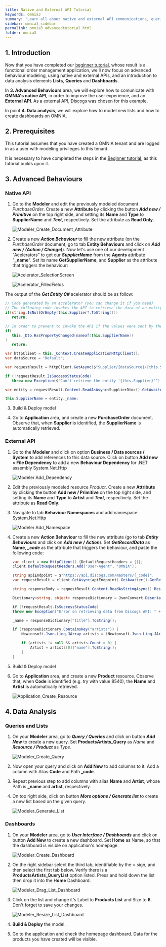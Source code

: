 ```yaml
---
title: Native and External API Tutorial
keywords: omnia3
summary: 'Learn all about native and external API communications, queries, lists and dashboards'
sidebar: omnia3_sidebar
permalink: omnia3_advancedtutorial.html
folder: omnia3
---
```


## 1. Introduction

Now that you have completed our [beginner tutorial](omnia3_beginnertutorial.html), whose result is a functional order management application, we'll now focus on advanced behaviour modeling, using native and external APIs, and an introduction to data analysis elements **Lists**, **Queries** and **Dashboards**.

In **3. Advanced Behaviours** area, we will explore how to comunicate with **OMNIA's native API**, in order to improve the user experience, and an **External API**. As a external API, [Discogs](https://www.discogs.com/developers/) was chosen for this example.

In point **4. Data analysis**, we will explore how to model new lists and how to create dashboards on OMNIA.

## 2. Prerequisites

This tutorial assumes that you have created a OMNIA tenant and are logged in as a user with modeling privileges to this tenant.

It is necessary to have completed the steps in the [Beginner tutorial](omnia3_beginnertutorial.html), as this tutorial builds upon it.

## 3. Advanced Behaviours

### Native API

1.  Go to the **Modeler** and edit the previously modeled document _PurchaseOrder_. Create a new **Attribute** by clicking the button **_Add new / Primitive_** on the top right side, and setting its **Name** and **Type** to **SupplierName** and **_Text_**, respectively. Set the attribute as **Read Only**.

    ![Modeler_Create_Document_Attribute](/images/tutorials/advanced/native-api-add-attribute.jpg)

2.  Create a new **_Action Behaviour_** to fill the new attribute (on the _PurchaseOrder_ document, go to tab **Entity Behaviours** and click on **_Add new / (Action / Change)_**). Now let's use one of our development "Acelerators" to get our **_SupplierName_** from the **Agents** attribute "**\_name**".
    Set its name **GetSupplierName**, and **Supplier** as the attribute that triggers the behaviour:

    ![Acelerator_SelectionScreen](/images/tutorials/advanced/acelerators-selection.jpg)

    ![Acelerator_FilledFields](/images/tutorials/advanced/accelerators-getEntity-example.jpg)

The output of the **_Get Entity C#_** acelerator should be as follow:

   ```C#
   // Code generated by an accelerator (you can change it if you need)
   // The following code invokes the API to retrieve the data of an entity and set the values in the current entity
   if(string.IsNullOrEmpty(this.Supplier?.ToString()))
      return;

   // In order to prevent to invoke the API if the values were sent by the user
   if(
      this._Dto.HasPropertyChanged(nameof(this.SupplierName))  
   )
      return;

   var httpClient = this._Context.CreateApplicationHttpClient();
   var dataSource = "Default";

   var requestResult = httpClient.GetAsync($"Supplier/{dataSource}/{this.Supplier}").GetAwaiter().GetResult();

   if (!requestResult.IsSuccessStatusCode)
      throw new Exception($"Can't retrieve the entity '{this.Supplier}'");

   var entity = requestResult.Content.ReadAsAsync<SupplierDto>().GetAwaiter().GetResult();

   this.SupplierName = entity._name;
   ```

3. Build & Deploy model

4. Go to **Application** area, and create a new **PurchaseOrder** document. Observe that, when **Supplier** is identified, the **SupplierName** is automatically retrieved.

### External API

1. Go to the **Modeler** and click on option **Business / Data sources / System** to add references to this data source. Click on button **Add new > File Dependency** to add a new **Behaviour Dependency** for .NET assembly System.Net.Http

   ![Modeler Add_Dependency](/images/tutorials/advanced/Modeler-Add-Behaviour-Dependency.jpg)

2. Edit the previously modeled resource _Product_. Create a new **Attribute** by clicking the button **Add new / Primitive** on the top right side, and setting its **Name** and **Type** to **Artist** and **_Text_**, respectively. Set the attribute as **Read Only**.

3. Navigate to tab **Behaviour Namespaces** and add namespace System.Net.Http

   ![Modeler Add_Namespace](/images/tutorials/advanced/Modeler-Add-Behaviour-Namespace.jpg)

4. Create a new **Action Behaviour** to fill the new attribute (go to tab **_Entity Behaviours_** and click on **_Add new / Action_**). Set **_GetRecordData_** as **Name**, **_\_code_** as the attribute that triggers the behaviour, and paste the following code:

   ```C#
   var client = new HttpClient() {DefaultRequestHeaders = {}};
   client.DefaultRequestHeaders.Add("User-Agent", "OMNIA");

   string apiEndpoint = $"https://api.discogs.com/masters/{_code}";
   var requestResult = client.GetAsync(apiEndpoint).GetAwaiter().GetResult();

   string responseBody = requestResult.Content.ReadAsStringAsync().Result;

   Dictionary<string, object> responseDictionary = JsonConvert.DeserializeObject<Dictionary<string, object>>(responseBody);

   if (!requestResult.IsSuccessStatusCode)
   throw new Exception("Error on retrieving data from Discogs API: " + responseDictionary["message"].ToString() + " " + apiEndpoint);

   _name = responseDictionary["title"].ToString();

   if (responseDictionary.ContainsKey("artists")) {
       Newtonsoft.Json.Linq.JArray artists = (Newtonsoft.Json.Linq.JArray)responseDictionary["artists"];

       if (artists != null && artists.Count > 0) {
           Artist = artists[0]["name"].ToString();
       }
   }
   ```

5. Build & Deploy model

6. Go to **Application** area, and create a new **Product** resource. Observe that, when **Code** is identified (e.g. try with value 8540), the **Name** and **Artist** is automatically retrieved.

   ![Application_Create_Resource](/images/tutorials/advanced/Application-Create-Product.jpg)

## 4. Data Analysis

### Queries and Lists

1. On your **Modeler** area, go to **_Query / Queries_** and click on button **_Add New_** to create a new query. Set **ProductsArtists_Query** as _Name_ and **_Resource / Product_** as _Type_.

   ![Modeler_Create_Query](/images/tutorials/advanced/Modeler-Create-Query.jpg)

2. Now open your query and click on **Add New** to add columns to it. Add a column with Alias **Code** and Path **\_code**.
3. Repeat previous step to add columns with alias **Name** and **Artist**, whose Path is **\_name** and **artist**, respectively.

4. On top right side, click on button **_More options / Generate list_** to create a new list based on the given query.

   ![Modeler_Generate_List](/images/tutorials/advanced/Modeler-Generate-List.jpg)

### Dashboards

1. On your **Modeler** area, go to **_User Interface / Dashboards_** and click on button **Add New** to create a new dashboard. Set **Home** as Name, so that the dashboard is visible on application's homepage.

   ![Modeler_Create_Dashboard](/images/tutorials/advanced/Modeler-Create-Dashboard.jpg)

2. On the right sidebar select the third tab, identifiable by the **+** sign, and then select the first tab below. Verify there is a **ProductsArtists_QueryList** option listed. Press and hold down the list then drop it into the **Home** Dashboard.

   ![Modeler_Drag_List_Dashboard](/images/tutorials/advanced/Modeler-Drag-List-Dashboard.jpg)

3. Click on the list and change it's Label to **Products List** and Size to **6**. Don't forget to save your changes.

   ![Modeler_Resize_List_Dashboard](/images/tutorials/advanced/Modeler-Resize-List-Dashboard.jpg)

4. **Build & Deploy** the model.

5. Go to the application and check the homepage dashboard. Data for the products you have created will be visible.
